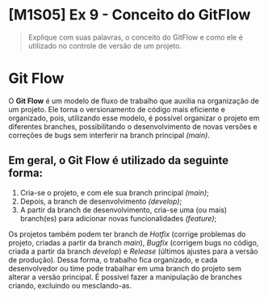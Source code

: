 # [M1S05] Ex 9 - Conceito do GitFlow

> Explique com suas palavras, o conceito do GitFlow e como ele é utilizado no controle de versão de um projeto.

# Git Flow

O **Git Flow** é um modelo de fluxo de trabalho que auxilia na organização de um projeto. Ele torna o versionamento de código mais eficiente e organizado, pois, utilizando esse modelo, é possível organizar o projeto em diferentes branches, possibilitando o desenvolvimento de novas versões e correções de bugs sem interferir na branch principal _(main)_.

## Em geral, o Git Flow é utilizado da seguinte forma:

1. Cria-se o projeto, e com ele sua branch principal _(main)_;
2. Depois, a branch de desenvolvimento _(develop)_;
3. A partir da branch de desenvolvimento, cria-se uma (ou mais) branch(es) para adicionar novas funcionalidades _(feature)_;

Os projetos também podem ter branch de _Hotfix_ (corrige problemas do projeto, criadas a partir da branch _main_), _Bugfix_ (corrigem bugs no código, criada a partir da branch _develop_) e _Release_ (últimos ajustes para a versão de produção).
Dessa forma, o trabalho fica organizado, e cada desenvolvedor ou time pode trabalhar em uma branch do projeto sem alterar a versão principal. É possível fazer a manipulação de branches criando, excluindo ou mesclando-as.
